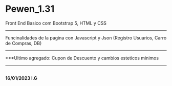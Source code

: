 # Pewen_1.31
 Front End Basico com Bootstrap 5, HTML y CSS
 <hr>
 Funcinalidades de la pagina con Javascript y Json (Registro Usuarios, Carro de Compras, DB)
 <hr>
 ***Ultimo agregado: Cupon de Descuento y cambios esteticos minimos
 <hr>
 <br>
 <b>16/01/2023 I.G</b>
